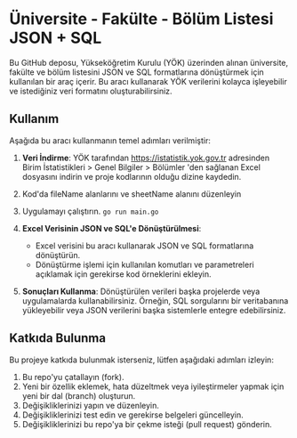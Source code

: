 # Üniversite - Fakülte - Bölüm Listesi JSON + SQL 

Bu GitHub deposu, Yükseköğretim Kurulu (YÖK) üzerinden alınan üniversite, fakülte ve bölüm listesini JSON ve SQL formatlarına dönüştürmek için kullanılan bir araç içerir. Bu aracı kullanarak YÖK verilerini kolayca işleyebilir ve istediğiniz veri formatını oluşturabilirsiniz.

## Kullanım

Aşağıda bu aracı kullanmanın temel adımları verilmiştir:

1. **Veri İndirme**: YÖK tarafından https://istatistik.yok.gov.tr adresinden  Birim İstatistikleri > Genel Bilgiler > Bölümler 'den  sağlanan Excel dosyasını indirin ve proje kodlarının olduğu dizine kaydedin.
2. Kod'da fileName alanlarını ve sheetName alanını düzenleyin
3. Uygulamayı çalıştırın. `go run main.go`
4. **Excel Verisinin JSON ve SQL'e Dönüştürülmesi**:

   - Excel verisini bu aracı kullanarak JSON ve SQL formatlarına dönüştürün.
   - Dönüştürme işlemi için kullanılan komutları ve parametreleri açıklamak için gerekirse kod örneklerini ekleyin.
5. **Sonuçları Kullanma**: Dönüştürülen verileri başka projelerde veya uygulamalarda kullanabilirsiniz. Örneğin, SQL sorgularını bir veritabanına yükleyebilir veya JSON verilerini başka sistemlerle entegre edebilirsiniz.

## Katkıda Bulunma

Bu projeye katkıda bulunmak isterseniz, lütfen aşağıdaki adımları izleyin:

1. Bu repo'yu çatallayın (fork).
2. Yeni bir özellik eklemek, hata düzeltmek veya iyileştirmeler yapmak için yeni bir dal (branch) oluşturun.
3. Değişikliklerinizi yapın ve düzenleyin.
4. Değişikliklerinizi test edin ve gerekirse belgeleri güncelleyin.
5. Değişikliklerinizi bu repo'ya bir çekme isteği (pull request) gönderin.
